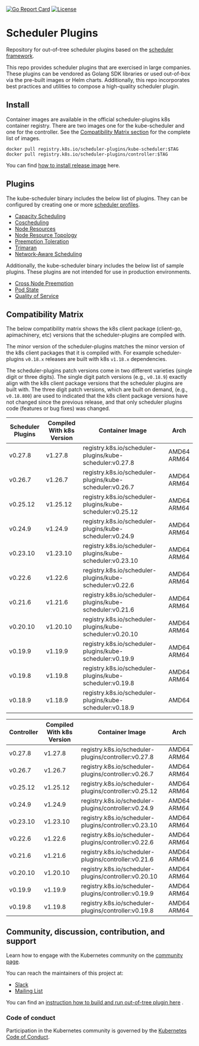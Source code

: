 [![Go Report Card](https://goreportcard.com/badge/kubernetes-sigs/scheduler-plugins)](https://goreportcard.com/report/kubernetes-sigs/scheduler-plugins) [![License](https://img.shields.io/badge/License-Apache%202.0-blue.svg)](https://github.com/kubernetes-sigs/scheduler-plugins/blob/master/LICENSE)

# Scheduler Plugins

Repository for out-of-tree scheduler plugins based on the [scheduler framework](https://kubernetes.io/docs/concepts/scheduling-eviction/scheduling-framework/).

This repo provides scheduler plugins that are exercised in large companies.
These plugins can be vendored as Golang SDK libraries or used out-of-box via the pre-built images or Helm charts.
Additionally, this repo incorporates best practices and utilities to compose a high-quality scheduler plugin.

## Install

Container images are available in the official scheduler-plugins k8s container registry. There are two images one
for the kube-scheduler and one for the controller. See the [Compatibility Matrix section](#compatibility-matrix)
for the complete list of images.

```shell
docker pull registry.k8s.io/scheduler-plugins/kube-scheduler:$TAG
docker pull registry.k8s.io/scheduler-plugins/controller:$TAG
```

You can find [how to install release image](doc/install.md) here.

## Plugins

The kube-scheduler binary includes the below list of plugins. They can be configured by creating one or more
[scheduler profiles](https://kubernetes.io/docs/reference/scheduling/config/#multiple-profiles).

* [Capacity Scheduling](pkg/capacityscheduling/README.md)
* [Coscheduling](pkg/coscheduling/README.md)
* [Node Resources](pkg/noderesources/README.md)
* [Node Resource Topology](pkg/noderesourcetopology/README.md)
* [Preemption Toleration](pkg/preemptiontoleration/README.md)
* [Trimaran](pkg/trimaran/README.md)
* [Network-Aware Scheduling](pkg/networkaware/README.md)

Additionally, the kube-scheduler binary includes the below list of sample plugins. These plugins are not intended for use in production
environments.

* [Cross Node Preemption](pkg/crossnodepreemption/README.md)
* [Pod State](pkg/podstate/README.md)
* [Quality of Service](pkg/qos/README.md)

## Compatibility Matrix

The below compatibility matrix shows the k8s client package (client-go, apimachinery, etc) versions
that the scheduler-plugins are compiled with.

The minor version of the scheduler-plugins matches the minor version of the k8s client packages that
it is compiled with. For example scheduler-plugins `v0.18.x` releases are built with k8s `v1.18.x`
dependencies.

The scheduler-plugins patch versions come in two different varieties (single digit or three digits).
The single digit patch versions (e.g., `v0.18.9`) exactly align with the k8s client package
versions that the scheduler plugins are built with. The three digit patch versions, which are built
on demand, (e.g., `v0.18.800`) are used to indicated that the k8s client package versions have not
changed since the previous release, and that only scheduler plugins code (features or bug fixes) was
changed.

| Scheduler Plugins | Compiled With k8s Version | Container Image                                           | Arch           |
|-------------------|---------------------------|-----------------------------------------------------------|----------------|
| v0.27.8           | v1.27.8                   | registry.k8s.io/scheduler-plugins/kube-scheduler:v0.27.8  | AMD64<br>ARM64 |
| v0.26.7           | v1.26.7                   | registry.k8s.io/scheduler-plugins/kube-scheduler:v0.26.7  | AMD64<br>ARM64 |
| v0.25.12          | v1.25.12                  | registry.k8s.io/scheduler-plugins/kube-scheduler:v0.25.12 | AMD64<br>ARM64 |
| v0.24.9           | v1.24.9                   | registry.k8s.io/scheduler-plugins/kube-scheduler:v0.24.9  | AMD64<br>ARM64 |
| v0.23.10          | v1.23.10                  | registry.k8s.io/scheduler-plugins/kube-scheduler:v0.23.10 | AMD64<br>ARM64 |
| v0.22.6           | v1.22.6                   | registry.k8s.io/scheduler-plugins/kube-scheduler:v0.22.6  | AMD64<br>ARM64 |
| v0.21.6           | v1.21.6                   | registry.k8s.io/scheduler-plugins/kube-scheduler:v0.21.6  | AMD64<br>ARM64 |
| v0.20.10          | v1.20.10                  | registry.k8s.io/scheduler-plugins/kube-scheduler:v0.20.10 | AMD64<br>ARM64 |
| v0.19.9           | v1.19.9                   | registry.k8s.io/scheduler-plugins/kube-scheduler:v0.19.9  | AMD64<br>ARM64 |
| v0.19.8           | v1.19.8                   | registry.k8s.io/scheduler-plugins/kube-scheduler:v0.19.8  | AMD64<br>ARM64 |
| v0.18.9           | v1.18.9                   | registry.k8s.io/scheduler-plugins/kube-scheduler:v0.18.9  | AMD64          |

| Controller | Compiled With k8s Version | Container Image                                       | Arch           |
|------------|---------------------------|-------------------------------------------------------|----------------|
| v0.27.8    | v1.27.8                   | registry.k8s.io/scheduler-plugins/controller:v0.27.8  | AMD64<br>ARM64 |
| v0.26.7    | v1.26.7                   | registry.k8s.io/scheduler-plugins/controller:v0.26.7  | AMD64<br>ARM64 |
| v0.25.12   | v1.25.12                  | registry.k8s.io/scheduler-plugins/controller:v0.25.12 | AMD64<br>ARM64 |
| v0.24.9    | v1.24.9                   | registry.k8s.io/scheduler-plugins/controller:v0.24.9  | AMD64<br>ARM64 |
| v0.23.10   | v1.23.10                  | registry.k8s.io/scheduler-plugins/controller:v0.23.10 | AMD64<br>ARM64 |
| v0.22.6    | v1.22.6                   | registry.k8s.io/scheduler-plugins/controller:v0.22.6  | AMD64<br>ARM64 |
| v0.21.6    | v1.21.6                   | registry.k8s.io/scheduler-plugins/controller:v0.21.6  | AMD64<br>ARM64 |
| v0.20.10   | v1.20.10                  | registry.k8s.io/scheduler-plugins/controller:v0.20.10 | AMD64<br>ARM64 |
| v0.19.9    | v1.19.9                   | registry.k8s.io/scheduler-plugins/controller:v0.19.9  | AMD64<br>ARM64 |
| v0.19.8    | v1.19.8                   | registry.k8s.io/scheduler-plugins/controller:v0.19.8  | AMD64<br>ARM64 |

## Community, discussion, contribution, and support

Learn how to engage with the Kubernetes community on the [community page](http://kubernetes.io/community/).

You can reach the maintainers of this project at:

- [Slack](https://kubernetes.slack.com/messages/sig-scheduling)
- [Mailing List](https://groups.google.com/forum/#!forum/kubernetes-sig-scheduling)

You can find an [instruction how to build and run out-of-tree plugin here](doc/develop.md) .

### Code of conduct

Participation in the Kubernetes community is governed by the [Kubernetes Code of Conduct](code-of-conduct.md).
